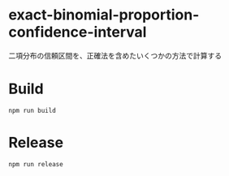 # exact-binomial-proportion-confidence-interval
二項分布の信頼区間を、正確法を含めたいくつかの方法で計算する

# Build
```
npm run build
```

# Release
```
npm run release
```
